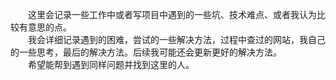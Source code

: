 &#8195;&#8195;这里会记录一些工作中或者写项目中遇到的一些坑、技术难点、或者我认为比较有意思的点。  
&#8195;&#8195;我会详细记录遇到的困难，尝试的一些解决方法，过程中查过的网站，我自己的一些思考，最后的解决方法。后续我可能还会更新更好的解决方法。  
&#8195;&#8195;希望能帮到遇到同样问题并找到这里的人。